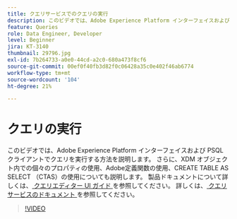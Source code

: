 ```yaml
---
title: クエリサービスでのクエリの実行
description: このビデオでは、Adobe Experience Platform インターフェイスおよび PSQL クライアントでクエリを実行する方法を説明します。 また、XDM オブジェクト内での個々のプロパティの使用方法、アドビ定義関数の使用方法、CREATE TABLE AS SELECT（CTAS）の使用方法も説明します。
feature: Queries
role: Data Engineer, Developer
level: Beginner
jira: KT-3140
thumbnail: 29796.jpg
exl-id: 7b264733-a0e0-44cd-a2c0-680a473f8cf6
source-git-commit: 00ef0f40fb3d82f0c06428a35c0e402f46ab6774
workflow-type: tm+mt
source-wordcount: '104'
ht-degree: 21%

---
```


# クエリの実行

このビデオでは、Adobe Experience Platform インターフェイスおよび PSQL クライアントでクエリを実行する方法を説明します。 さらに、XDM オブジェクト内での個々のプロパティの使用、Adobe定義関数の使用、CREATE TABLE AS SELECT （CTAS）の使用についても説明します。 製品ドキュメントについて詳しくは、[ クエリエディター UI ガイド ](https://experienceleague.adobe.com/docs/experience-platform/query/ui/user-guide.html?lang=ja) を参照してください。
詳しくは、[ クエリサービスのドキュメント ](https://experienceleague.adobe.com/docs/experience-platform/query/home.html?lang=ja) を参照してください。

>[!VIDEO](https://video.tv.adobe.com/v/29796?learn=on)
